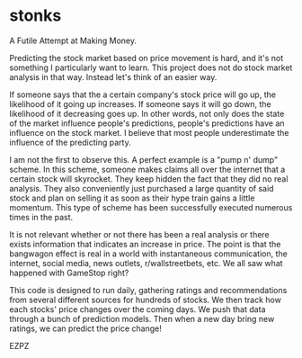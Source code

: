 # stonks
A Futile Attempt at Making Money.

Predicting the stock market based on price movement is hard, and it's not something I particularly want to learn. This project does not do stock market analysis in that way. Instead let's think of an easier way.

If someone says that the a certain company's stock price will go up, the likelihood of it going up increases. If someone says it will go down, the likelihood of it decreasing goes up. In other words, not only does the state of the market influence people's predictions, people's predictions have an influence on the stock market. I believe that most people underestimate the influence of the predicting party.

I am not the first to observe this. A perfect example is a "pump n' dump" scheme. In this scheme, someone makes claims all over the internet that a certain stock will skyrocket. They keep hidden the fact that they did no real analysis. They also conveniently just purchased a large quantity of said stock and plan on selling it as soon as their hype train gains a little momentum. This type of scheme has been successfully executed numerous times in the past.

It is not relevant whether or not there has been a real analysis or there exists information that indicates an increase in price. The point is that the bangwagon effect is real in a world with instantaneous communication, the internet, social media, news outlets, r/wallstreetbets, etc. We all saw what happened with GameStop right?

This code is designed to run daily, gathering ratings and recommendations from several different sources for hundreds of stocks. We then track how each stocks' price changes over the coming days. We push that data through a bunch of prediction models. Then when a new day bring new ratings, we can predict the price change!

EZPZ
